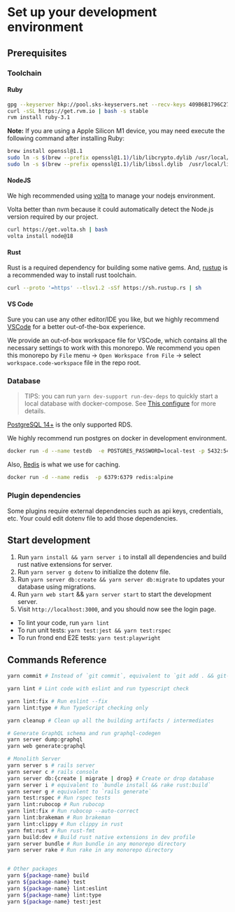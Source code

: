 # Set up your development environment

## Prerequisites

### Toolchain

#### Ruby

```bash
gpg --keyserver hkp://pool.sks-keyservers.net --recv-keys 409B6B1796C275462A1703113804BB82D39DC0E3 7D2BAF1CF37B13E2069D6956105BD0E739499BDB
curl -sSL https://get.rvm.io | bash -s stable
rvm install ruby-3.1
```

**Note:** If you are using a Apple Silicon M1 device, you may need execute the following command after installing Ruby:

```bash
brew install openssl@1.1
sudo ln -s $(brew --prefix openssl@1.1)/lib/libcrypto.dylib /usr/local/lib/
sudo ln -s $(brew --prefix openssl@1.1)/lib/libssl.dylib  /usr/local/lib
```

#### NodeJS

We high recommended using [volta](https://volta.sh/) to manage your nodejs environment.

Volta better than nvm because it could automatically detect the Node.js version required by our project.

```bash
curl https://get.volta.sh | bash
volta install node@18
```

#### Rust

Rust is a required dependency for building some native gems. And, [rustup](https://www.rust-lang.org/tools/install) is a recommended way to install rust toolchain.

```bash
curl --proto '=https' --tlsv1.2 -sSf https://sh.rustup.rs | sh
```

#### VS Code

Sure you can use any other editor/IDE you like, but we highly recommend [VSCode](https://code.visualstudio.com/) for a better out-of-the-box experience.

We provide an out-of-box workspace file for VSCode, which contains all the necessary settings to work with this monorepo. We recommend you open this monorepo by `File` menu -> `Open Workspace from File` -> select `workspace.code-workspace` file in the repo root.

### Database

> TIPS: you can run `yarn dev-support run-dev-deps` to quickly start a local database with docker-compose.
> See [This configure](../packages/dev-support/dev-deps-compose.yml) for more details.

[PostgreSQL 14+](https://www.postgresql.org/) is the only supported RDS.

We highly recommend run postgres on docker in development environment.

```bash
docker run -d --name testdb  -e POSTGRES_PASSWORD=local-test -p 5432:5432 postgres:alpine
```

Also, [Redis](https://redis.io/) is what we use for caching.

```bash
docker run -d --name redis  -p 6379:6379 redis:alpine
```

### Plugin dependencies

Some plugins require external dependencies such as api keys, credentials, etc. Your could edit dotenv file to add those dependencies.

## Start development

1. Run `yarn install && yarn server i` to install all dependencies and build rust native extensions for server.
2. Run `yarn server g dotenv` to initialize the dotenv file.
3. Run `yarn server db:create && yarn server db:migrate` to updates your database using migrations.
4. Run `yarn web start` && `yarn server start` to start the development server.
5. Visit `http://localhost:3000`, and you should now see the login page.

- To lint your code, run `yarn lint`
- To run unit tests: `yarn test:jest && yarn test:rspec`
- To run frond end E2E tests: `yarn test:playwright`

## Commands Reference

```bash
yarn commit # Instead of `git commit`, equivalent to `git add . && git-cz`

yarn lint # Lint code with eslint and run typescript check

yarn lint:fix # Run eslint --fix
yarn lint:type # Run TypeScript checking only

yarn cleanup # Clean up all the building artifacts / intermediates

# Generate GraphQL schema and run graphql-codegen
yarn server dump:graphql
yarn web generate:graphql

# Monolith Server
yarn server s # rails server
yarn server c # rails console
yarn server db:{create | migrate | drop} # Create or drop database
yarn server i # equivalent to `bundle install && rake rust:build`
yarn server g # equivalent to `rails generate`
yarn test:rspec # Run rspec tests
yarn lint:rubocop # Run rubocop
yarn lint:fix # Run rubocop --auto-correct
yarn lint:brakeman # Run brakeman
yarn lint:clippy # Run clippy in rust
yarn fmt:rust # Run rust-fmt
yarn build:dev # Build rust native extensions in dev profile
yarn server bundle # Run bundle in any monorepo directory
yarn server rake # Run rake in any monorepo directory


# Other packages
yarn ${package-name} build
yarn ${package-name} test
yarn ${package-name} lint:eslint
yarn ${package-name} lint:type
yarn ${package-name} test:jest
```
